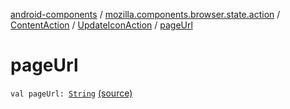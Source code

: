 [android-components](../../../index.md) / [mozilla.components.browser.state.action](../../index.md) / [ContentAction](../index.md) / [UpdateIconAction](index.md) / [pageUrl](./page-url.md)

# pageUrl

`val pageUrl: `[`String`](https://kotlinlang.org/api/latest/jvm/stdlib/kotlin/-string/index.html) [(source)](https://github.com/mozilla-mobile/android-components/blob/master/components/browser/state/src/main/java/mozilla/components/browser/state/action/BrowserAction.kt#L183)